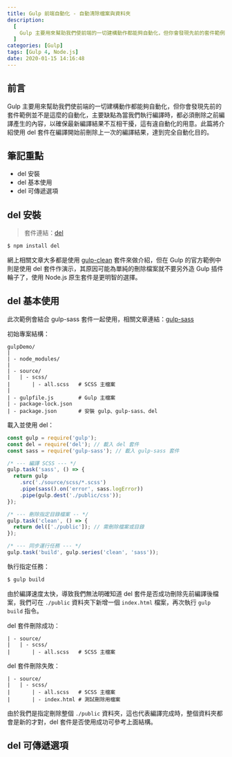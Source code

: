 ```yaml
---
title: Gulp 前端自動化 - 自動清除檔案與資料夾
description:
  [
    Gulp 主要用來幫助我們使前端的一切建構動作都能夠自動化，但你會發現先前的套件範例並不是這麼的自動化，主要缺點為當我們執行編譯時，都必須刪除之前編譯產生的內容，以確保最新編譯結果不互相干擾，這有違自動化的用意。此篇將介紹使用 del 套件在編譯開始前刪除上一次的編譯結果，達到完全自動化目的。,
  ]
categories: [Gulp]
tags: [Gulp 4, Node.js]
date: 2020-01-15 14:16:48
---
```


## 前言

Gulp 主要用來幫助我們使前端的一切建構動作都能夠自動化，但你會發現先前的套件範例並不是這麼的自動化，主要缺點為當我們執行編譯時，都必須刪除之前編譯產生的內容，以確保最新編譯結果不互相干擾，這有違自動化的用意。此篇將介紹使用 del 套件在編譯開始前刪除上一次的編譯結果，達到完全自動化目的。

## 筆記重點

- del 安裝
- del 基本使用
- del 可傳遞選項

## del 安裝

> 套件連結：[del](https://www.npmjs.com/package/del)

```bash
$ npm install del
```

網上相關文章大多都是使用 [gulp-clean](https://www.npmjs.com/package/gulp-clean) 套件來做介紹，但在 Gulp 的官方範例中則是使用 del 套件作演示，其原因可能為單純的刪除檔案就不要另外造 Gulp 插件輪子了，使用 Node.js 原生套件是更明智的選擇。

## del 基本使用

<div class="note warning">此次範例會結合 gulp-sass 套件一起使用，相關文章連結：<a href="https://awdr74100.github.io/2019-12-31-gulp-gulpsass/" target="_blank">gulp-sass</a></div>

初始專案結構：

```plain
gulpDemo/
|
| - node_modules/
|
| - source/
|   | - scss/
|       | - all.scss   # SCSS 主檔案
|
| - gulpfile.js        # Gulp 主檔案
| - package-lock.json
| - package.json       # 安裝 gulp、gulp-sass、del
```

載入並使用 del：

```js
const gulp = require('gulp');
const del = require('del'); // 載入 del 套件
const sass = require('gulp-sass'); // 載入 gulp-sass 套件

/* --- 編譯 SCSS --- */
gulp.task('sass', () => {
  return gulp
    .src('./source/scss/*.scss')
    .pipe(sass().on('error', sass.logError))
    .pipe(gulp.dest('./public/css'));
});

/* --- 刪除指定目錄檔案 -- */
gulp.task('clean', () => {
  return del(['./public']); // 需刪除檔案或目錄
});

/* --- 同步運行任務 --- */
gulp.task('build', gulp.series('clean', 'sass'));
```

執行指定任務：

```bash
$ gulp build
```

由於編譯速度太快，導致我們無法明確知道 del 套件是否成功刪除先前編譯後檔案，我們可在 `./public` 資料夾下新增一個 `index.html` 檔案，再次執行 `gulp build` 指令。

del 套件刪除成功：

```plain
| - source/
|   | - scss/
|       | - all.scss   # SCSS 主檔案
```

del 套件刪除失敗：

```plain
| - source/
|   | - scss/
|       | - all.scss   # SCSS 主檔案
|       | - index.html # 測試刪除用檔案
```

由於我們是指定刪除整個 `./public` 資料夾，這也代表編譯完成時，整個資料夾都會是新的才對，del 套件是否使用成功可參考上面結構。

## del 可傳遞選項
